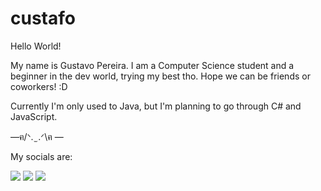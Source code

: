 # custafo

Hello World!

My name is Gustavo Pereira. I am a Computer Science student and a beginner in the dev world, trying my best tho.
Hope we can be friends or coworkers! :D

Currently I'm only used to Java, but I'm planning to go through C# and JavaScript.


 —ฅ/ᐠ. ̫ .ᐟ\ฅ —
 
 
My socials are:

<a href = "mailto:gustavopereiraplo2@gmail.com"><img src="https://img.shields.io/badge/-Gmail-%23333?style=for-the-badge&logo=gmail&logoColor=white" target="_blank"></a>
<a href = "https://www.linkedin.com/in/gustavo-pereira-oliveira-lima-29325820b/"><img src="https://img.shields.io/badge/-Linkedin-%23333?style=for-the-badge&logo=linkedin&logoColor=blue" target="_blank"></a>
<a href = "instagram.com/custafo"><img src="https://img.shields.io/badge/-Instagram-%23333?style=for-the-badge&logo=instagram&logoColor=pink" target="_blank"></a>
